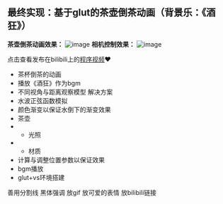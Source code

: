 ## 最终实现：基于glut的茶壶倒茶动画（背景乐：《酒狂》）
**茶壶倒茶动画效果：**
![image](https://github.com/seimeicyx/graphics2022/blob/main/22251126%E9%99%88%E6%BB%A2%E8%A5%BF/Project1/result/still.gif)
**相机控制效果：**
![image](https://github.com/seimeicyx/graphics2022/blob/main/22251126%E9%99%88%E6%BB%A2%E8%A5%BF/Project1/result/move.gif)

点击查看发布在bilibili上的[程序视频](
https://www.bilibili.com/video/BV1gA411R78D/?vd_source=881f21b11ef8e2832f37c7c84736a66c)❤️



 * 茶杯倒茶的动画
 * 播放《酒狂》作为bgm
 * 不同视角与距离观察模型
解决方案
 * 水波正弦函数模拟
 * 颜色渐变以保证水倒下的渐变效果
 * 茶壶
 *	* 光照
 *	 * 材质
 *	计算与调整位置参数以保证效果
 *	bgm播放
 *	glut+vs环境搭建



善用分割线
黑体强调
放gif
放可爱的表情
放bilibili链接
